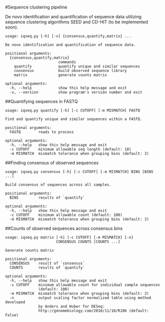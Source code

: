 #Sequence clustering pipeline

De novo identification and quantification of sequence data utilizing sequence
clustering algorithms SEED and CD-HIT (to be implemented soon).

```
usage: iqseq.py [-h] [-v] {consensus,quantify,matrix} ...

De novo identification and quantification of sequence data.

positional arguments:
  {consensus,quantify,matrix}
                        commands
    quantify            quantify unique and similar sequences
    consensus           build observed sequence library
    matrix              generate counts matrix

optional arguments:
  -h, --help            show this help message and exit
  -v, --version         show program's version number and exit
```

##Quantifying sequences in FASTQ

```
usage: iqseq.py quantify [-h] [-c CUTOFF] [-m MISMATCH] FASTQ

Find and quantify unique and similar sequences within a FASTQ.

positional arguments:
  FASTQ        reads to process

optional arguments:
  -h, --help   show this help message and exit
  -c CUTOFF    minimum allowable seq length (default: 18)
  -m MISMATCH  mismatch tolerance when grouping bins (default: 3)
```

##Finding consensus of observed sequences

```
usage: iqseq.py consensus [-h] [-c CUTOFF] [-m MISMATCH] BINS [BINS ...]

Build consensus of sequences across all samples.

positional arguments:
  BINS         results of `quantify`

optional arguments:
  -h, --help   show this help message and exit
  -c CUTOFF    minimum allowable count (default: 100)
  -m MISMATCH  mismatch tolerance when grouping bins (default: 3)
```

##Counts of observed sequences across consensus bins

```
usage: iqseq.py matrix [-h] [-c CUTOFF] [-m MISMATCH] [-n]
                       CONSENSUS COUNTS [COUNTS ...]

Generate counts matrix

positional arguments:
  CONSENSUS    result of `consensus`
  COUNTS       results of `quantify`

optional arguments:
  -h, --help   show this help message and exit
  -c CUTOFF    minimum allowable count for individual sample sequences
               (default: 100)
  -m MISMATCH  mismatch tolerance when grouping bins (default: 3)
  -n           output scaling factor normalized table using method developed
               by Anders and Huber for DESeq:
               http://genomebiology.com/2010/11/10/R106 (default: False)
```